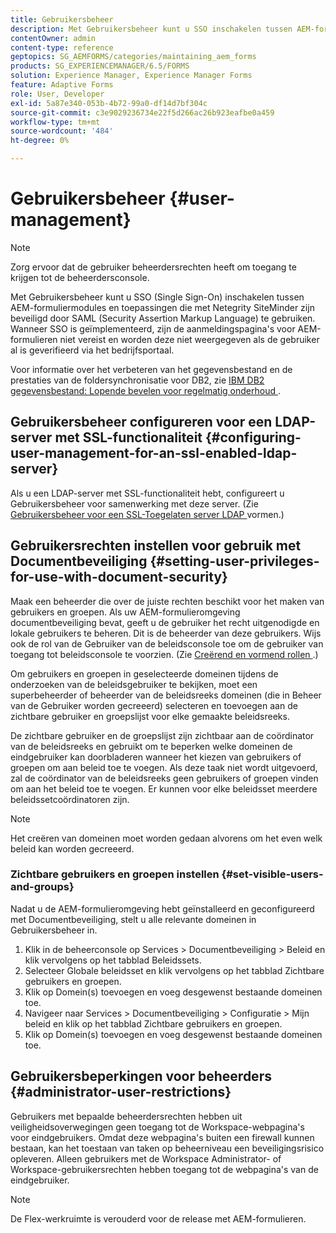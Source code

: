 ```yaml
---
title: Gebruikersbeheer
description: Met Gebruikersbeheer kunt u SSO inschakelen tussen AEM-formuliermodules en met Netegrity SiteMinder beveiligde toepassingen met behulp van SAML. Dit document bevat meer informatie over Gebruikersbeheer.
contentOwner: admin
content-type: reference
geptopics: SG_AEMFORMS/categories/maintaining_aem_forms
products: SG_EXPERIENCEMANAGER/6.5/FORMS
solution: Experience Manager, Experience Manager Forms
feature: Adaptive Forms
role: User, Developer
exl-id: 5a87e340-053b-4b72-99a0-df14d7bf304c
source-git-commit: c3e9029236734e22f5d266ac26b923eafbe0a459
workflow-type: tm+mt
source-wordcount: '484'
ht-degree: 0%

---
```


# Gebruikersbeheer {#user-management}

>[!NOTE]
> 
> Zorg ervoor dat de gebruiker beheerdersrechten heeft om toegang te krijgen tot de beheerdersconsole.

Met Gebruikersbeheer kunt u SSO (Single Sign-On) inschakelen tussen AEM-formuliermodules en toepassingen die met Netegrity SiteMinder zijn beveiligd door SAML (Security Assertion Markup Language) te gebruiken. Wanneer SSO is geïmplementeerd, zijn de aanmeldingspagina&#39;s voor AEM-formulieren niet vereist en worden deze niet weergegeven als de gebruiker al is geverifieerd via het bedrijfsportaal.

Voor informatie over het verbeteren van het gegevensbestand en de prestaties van de foldersynchronisatie voor DB2, zie [ IBM DB2 gegevensbestand: Lopende bevelen voor regelmatig onderhoud ](/help/forms/using/admin-help/ibm-db2-database-running-commands.md#ibm-db2-database-running-commands-for-regular-maintenance).

## Gebruikersbeheer configureren voor een LDAP-server met SSL-functionaliteit {#configuring-user-management-for-an-ssl-enabled-ldap-server}

Als u een LDAP-server met SSL-functionaliteit hebt, configureert u Gebruikersbeheer voor samenwerking met deze server. (Zie [ Gebruikersbeheer voor een SSL-Toegelaten server LDAP ](/help/forms/using/admin-help/configure-user-management-ssl-enabled.md#configure-user-management-for-an-ssl-enabled-ldap-server) vormen.)

## Gebruikersrechten instellen voor gebruik met Documentbeveiliging {#setting-user-privileges-for-use-with-document-security}

Maak een beheerder die over de juiste rechten beschikt voor het maken van gebruikers en groepen. Als uw AEM-formulieromgeving documentbeveiliging bevat, geeft u de gebruiker het recht uitgenodigde en lokale gebruikers te beheren. Dit is de beheerder van deze gebruikers. Wijs ook de rol van de Gebruiker van de beleidsconsole toe om de gebruiker van toegang tot beleidsconsole te voorzien. (Zie [ Creërend en vormend rollen ](/help/forms/using/admin-help/creating-configuring-roles.md#creating-and-configuring-roles).)

Om gebruikers en groepen in geselecteerde domeinen tijdens de onderzoeken van de beleidsgebruiker te bekijken, moet een superbeheerder of beheerder van de beleidsreeks domeinen (die in Beheer van de Gebruiker worden gecreeerd) selecteren en toevoegen aan de zichtbare gebruiker en groepslijst voor elke gemaakte beleidsreeks.

De zichtbare gebruiker en de groepslijst zijn zichtbaar aan de coördinator van de beleidsreeks en gebruikt om te beperken welke domeinen de eindgebruiker kan doorbladeren wanneer het kiezen van gebruikers of groepen om aan beleid toe te voegen. Als deze taak niet wordt uitgevoerd, zal de coördinator van de beleidsreeks geen gebruikers of groepen vinden om aan het beleid toe te voegen. Er kunnen voor elke beleidsset meerdere beleidssetcoördinatoren zijn.

>[!NOTE]
>
>Het creëren van domeinen moet worden gedaan alvorens om het even welk beleid kan worden gecreeerd.

### Zichtbare gebruikers en groepen instellen {#set-visible-users-and-groups}

Nadat u de AEM-formulieromgeving hebt geïnstalleerd en geconfigureerd met Documentbeveiliging, stelt u alle relevante domeinen in Gebruikersbeheer in.

1. Klik in de beheerconsole op Services > Documentbeveiliging > Beleid en klik vervolgens op het tabblad Beleidssets.
1. Selecteer Globale beleidsset en klik vervolgens op het tabblad Zichtbare gebruikers en groepen.
1. Klik op Domein(s) toevoegen en voeg desgewenst bestaande domeinen toe.
1. Navigeer naar Services > Documentbeveiliging > Configuratie > Mijn beleid en klik op het tabblad Zichtbare gebruikers en groepen.
1. Klik op Domein(s) toevoegen en voeg desgewenst bestaande domeinen toe.

## Gebruikersbeperkingen voor beheerders {#administrator-user-restrictions}

Gebruikers met bepaalde beheerdersrechten hebben uit veiligheidsoverwegingen geen toegang tot de Workspace-webpagina&#39;s voor eindgebruikers. Omdat deze webpagina&#39;s buiten een firewall kunnen bestaan, kan het toestaan van taken op beheerniveau een beveiligingsrisico opleveren. Alleen gebruikers met de Workspace Administrator- of Workspace-gebruikersrechten hebben toegang tot de webpagina&#39;s van de eindgebruiker.

>[!NOTE]
>
>De Flex-werkruimte is verouderd voor de release met AEM-formulieren.

